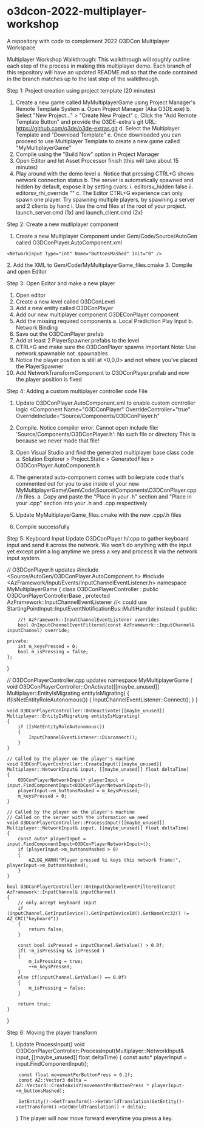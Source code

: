 # o3dcon-2022-multiplayer-workshop
A repository with code to complement 2022 O3DCon Multiplayer Workspace

Multiplayer Workshop Walkthrough:
This walkthrough will roughly outline each step of the process in making this multiplayer demo.
Each branch of this repository will have an updated README.md so that the code contained in the branch matches up to the last step of the walkthrough.

Step 1: Project creation using project template (20 minutes)
1. Create a new game called MyMultiplayerGame using Project Manager's Remote Template System
    a. Open Project Manager (Aka O3DE.exe)
    b. Select "New Project..." > "Create New Project"
    c. Click the "Add Remote Template Button" and provide the O3DE-extra's git URL: https://github.com/o3de/o3de-extras.git
    d. Select the Multiplayer Template and "Download Template"
    e. Once downloaded you can proceed to use Multiplayer Template to create a new game called "MyMultiplayerGame"
2. Compile using the "Build Now" option in Project Manager
3. Open Editor and let Asset Processor finish (this will take about 15 minutes)
4. Play around with the demo level
    a. Notice that pressing CTRL+G shows network connection status
    b. The server is automatically spawned and hidden by default, expose it by setting cvars:
        i. editorsv_hidden false 
        ii. editorsv_rhi_override ""
    c. The Editor CTRL+G experience can only spawn one player. Try spawning multiple players, by spawning a server and 2 clients by hand
        i. Use the cmd files at the root of your project. launch_server.cmd (1x) and launch_client.cmd (2x) 

Step 2: Create a new mutliplayer component
1. Create a new Multiplayer Component under Gem/Code/Source/AutoGen called O3DConPlayer.AutoComponent.xml
<?xml version="1.0"?>
<Component
    Name="O3DConPlayer" 
    Namespace="NewProject" 
    OverrideComponent="false"
    OverrideController="false" 
    OverrideInclude=""
    xmlns:xsi="http://www.w3.org/2001/XMLSchema-instance"
    xsi:noNamespaceSchemaLocation="MultiplayerAutoComponentSchema.xsd">
    
    <NetworkInput Type="int" Name="ButtonsMashed" Init="0" />    
</Component>
2. Add the XML to Gem/Code/MyMultiplayerGame_files.cmake
3. Compile and open Editor

Step 3: Open Editor and make a new player
1. Open editor
2. Create a new level called O3DConLevel
3. Add a new entity called O3DConPlayer
4. Add our new multiplayer component O3DEConPlayer component
5. Add the missing required components
  a. Local Predicition Play Input
  b. Network Binding
6. Save out the O3DConPlayer prefab
7. Add at least 2 PlayerSpawner.prefabs to the level
8. CTRL+G and make sure the O3DConPlayer spawns
   Important Note: Use network.spawnable not .spawnables
9. Notice the player position is still at <0,0,0> and not where you've placed the PlayerSpawner
10. Add NetworkTransformComponent to O3DConPlayer.prefab and now the player position is fixed

Step 4: Adding a custom multiplayer controller code File
1. Update O3DConPlayer.AutoComponent.xml to enable custom controller logic
<Component
    Name="O3DConPlayer" 
    OverrideController="true" 
    OverrideInclude="Source/Components/O3DConPlayer.h"
    
2. Compile. Notice compiler error.
    Cannot open include file: 'Source/Components/O3DConPlayer.h': No such file or directory
    This is because we never made that file!
4. Open Visual Studio and find the generated multiplayer base class code
   a. Solution Explorer > Project.Static > GeneratedFiles > O3DConPlayer.AutoComponent.h
5. The generated auto-component comes with boilerplate code that's commented out for you to use inside of your new MyMultiplayerGame\Gem\Code\Source\Components\O3DConPlayer.cpp/.h files.
   a. Copy and paste the "Place in your .h" section and "Place in your .cpp" section into your .h and .cpp respectively
6. Update MyMultiplayerGame_files.cmake with the new .cpp/.h files
7. Compile successfully

Step 5: Keyboard Input
Update O3DConPlayer.h/.cpp to gather keyboard input and send it across the network.
We won't do anything with the input yet except print a log anytime we press a key and process it via the network input system.

// O3DConPlayer.h updates
#include <Source/AutoGen/O3DConPlayer.AutoComponent.h>
#include <AzFramework/Input/Events/InputChannelEventListener.h>
namespace MyMultiplayerGame
{
    class O3DConPlayerController
        : public O3DConPlayerControllerBase
        , protected AzFramework::InputChannelEventListener //< could use StartingPointInput::InputEventNotificationBus::MultiHandler instead
    {
    public:

        //! AzFramework::InputChannelEventListener overrides
        bool OnInputChannelEventFiltered(const AzFramework::InputChannel& inputChannel) override;

    private:
        int m_keysPressed = 0;
        bool m_isPressing = false;
    };
}

// O3DConPlayerController.cpp updates
namespace MyMultiplayerGame
{
    void O3DConPlayerController::OnActivate([[maybe_unused]] Multiplayer::EntityIsMigrating entityIsMigrating)
    {
        if(IsNetEntityRoleAutonomous())
        {
            InputChannelEventListener::Connect();
        }
    }

    void O3DConPlayerController::OnDeactivate([[maybe_unused]] Multiplayer::EntityIsMigrating entityIsMigrating)
    {
        if (IsNetEntityRoleAutonomous())
        {
            InputChannelEventListener::Disconnect();
        }
    }

    // Called by the player on the player's machine
    void O3DConPlayerController::CreateInput([[maybe_unused]] Multiplayer::NetworkInput& input, [[maybe_unused]] float deltaTime)
    {
        O3DConPlayerNetworkInput* playerInput = input.FindComponentInput<O3DConPlayerNetworkInput>();
        playerInput->m_buttonsMashed = m_keysPressed;
        m_keysPressed = 0;
    }

    // Called by the player on the player's machine
    // Called on the server with the information we need
    void O3DConPlayerController::ProcessInput([[maybe_unused]] Multiplayer::NetworkInput& input, [[maybe_unused]] float deltaTime)
    {
        const auto* playerInput = input.FindComponentInput<O3DConPlayerNetworkInput>();
        if (playerInput->m_buttonsMashed > 0)
        {
            AZLOG_WARN("Player pressed %i keys this network frame!", playerInput->m_buttonsMashed);
        }
    }

    bool O3DConPlayerController::OnInputChannelEventFiltered(const AzFramework::InputChannel& inputChannel)
    {
        // only accept keyboard input
        if (inputChannel.GetInputDevice().GetInputDeviceId().GetNameCrc32() != AZ_CRC("keyboard"))
        {
            return false;
        }

        const bool isPressed = inputChannel.GetValue() > 0.0f;
        if( !m_isPressing && isPressed )
        {
            m_isPressing = true;
            ++m_keysPressed;
        }
        else if(inputChannel.GetValue() == 0.0f)
        {
            m_isPressing = false;
        }

        return true;
    }
}

Step 6: Moving the player transform
1. Update ProcessInput()
    void O3DConPlayerController::ProcessInput(Multiplayer::NetworkInput& input, [[maybe_unused]] float deltaTime)
    {
        const auto* playerInput = input.FindComponentInput<O3DConPlayerNetworkInput>();

        const float movementPerButtonPress = 0.1f;
        const AZ::Vector3 delta = AZ::Vector3::CreateAxisY(movementPerButtonPress * playerInput->m_buttonsMashed);

        GetEntity()->GetTransform()->SetWorldTranslation(GetEntity()->GetTransform()->GetWorldTranslation() + delta);
    }
The player will now move forward everytime you press a key.